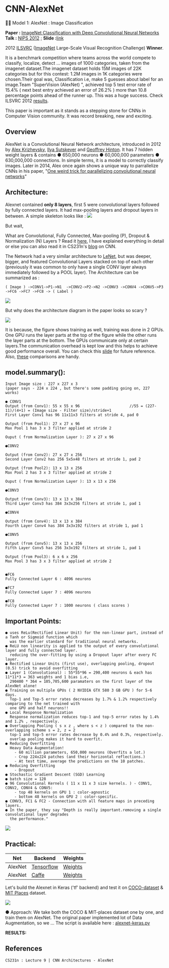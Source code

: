 # CNN-AlexNet
🕵🏻 Model 1: AlexNet : Image Classification

<b>Paper : </b>[ImageNet Classification with Deep Convolutional Neural Networks](https://papers.nips.cc/paper/4824-imagenet-classification-with-deep-convolutional-neural-networks)
<b>Talk :</b> [NIPS 2012](http://videolectures.net/machine_krizhevsky_imagenet_classification/?q=imagenet) ; <b>Slide :</b>[link](https://github.com/SKKSaikia/CNN-AlexNet/blob/master/nips/machine_krizhevsky_imagenet_classification_01.pdf)

2012 [ILSVRC](http://www.image-net.org/challenges/LSVRC/) ([ImageNet](http://www.image-net.org/) Large-Scale Visual Recognition Challenge) <b>Winner</b>.

It is a benchmark competition where teams across the world compete to classify, localize, detect ... images of 1000 categories, taken from the imagenet dataset.The imagenet dataset holds 15M images of 22K categories but for this contest: 1.2M images in 1K categories were chosen.Their goal was, Classification i.e, make 5 guesses about label for an image.Team "SuperVision (AlexNet) ", achieved top 5 test error rate of 15.4% ( next best entry achieved an error of 26.2% ) more than 10.8 percentage points ahead of the runner up. This was a huge success. Check ILSVRC 2012 [results](http://image-net.org/challenges/LSVRC/2012/results.html).

This paper is important as it stands as a stepping stone for CNNs in Computer Vision community. It was record breaking, new and exciting. 

Overview
-
AlexNet is a Convolutional Neural Network architecture, introduced in 2012 by [Alex Krizhevsky](https://scholar.google.com/citations?user=xegzhJcAAAAJ), [Ilya Sutskever](https://scholar.google.com/citations?user=x04W_mMAAAAJ) and [Geoffrey Hinton](https://scholar.google.co.uk/citations?user=JicYPdAAAAAJ). It has 7 hidden weight layers & contains 
● 650,000 neurons
● 60,000,000 parameters
● 630,000,000 connections. In simple terms, it is a model to correctly classify images.
Later in 2014, Alex once again shows a unique way to parrallelize CNNs in his paper, "[One weird trick for parallelizing convolutional neural networks](https://arxiv.org/abs/1404.5997)"

Architecture:
-
Alexnet contained <b>only 8 layers</b>, first 5 were convolutional layers followed by fully connected layers. It had max-pooling layers and dropout layers in between. A simple skeleton looks like :
<img src="https://github.com/SKKSaikia/CNN-AlexNet/blob/master/img/arch-simple.jpg">

But wait,

What are Convolutional, Fully Connected, Max-pooling (P), Dropout & Normalization (N) Layers ?
Read it [here](), I have explained everything in detail or else you can also read it in CS231n's [blog](https://cs231n.github.io/convolutional-networks/) on CNN.

The Network had a very similar architecture to [LeNet](https://github.com/SKKSaikia/CNN-LeNet), but was deeper, bigger, and featured Convolutional Layers stacked on top of each other (previously it was common to only have a single CONV layer always immediately followed by a POOL layer). The Architecture can be summarized as :

        
    ( Image ) ->CONV1->P1->N1  ->CONV2->P2->N2 ->CONV3 ->CONV4 ->CONV5->P3 ->FC6 ->FC7 ->FC8 -> ( Label )

<img src="https://github.com/SKKSaikia/CNN-AlexNet/blob/master/img/arch.jpg">

But why does the architecture diagram in the paper looks so scary ? 

<img src="https://github.com/SKKSaikia/CNN-AlexNet/blob/master/img/alexnet.png">

It is because, the figure shows training as well, training was done in 2 GPUs. One GPU runs the layer parts at the top of the figure while the other runs the layer parts at the bottom. The GPUs communicate only at certain layers.The communication overhead is kept low and this helps to achieve good performance overall. You can check this [slide](http://cvml.ist.ac.at/courses/DLWT_W17/material/AlexNet.pdf) for future reference. Also, [these](http://josephpcohen.com/w/visualizing-cnn-architectures-side-by-side-with-mxnet/) comparisons are handy.

model.summary():
-

    Input Image size : 227 x 227 x 3
    (paper says - 224 x 224 , but there's some padding going on, 227 works)
    
    ● CONV1
    Output (from Conv1): 55 x 55 x 96                      //55 = (227-11)/(4+1) = (Image size - Filter size)/stride+1
    First Layer Conv1 has 96 11x11x3 filters at stride 4, pad 0
    
    Output (from Pool1): 27 x 27 x 96
    Max Pool 1 has 3 x 3 filter applied at stride 2
    
    Ouput ( from Normalization Layer ): 27 x 27 x 96
    
    ●CONV2

    Output (from Conv2): 27 x 27 x 256  
    Second Layer Conv2 has 256 5x5x48 filters at stride 1, pad 2
    
    Output (from Pool2): 13 x 13 x 256
    Max Pool 2 has 3 x 3 filter applied at stride 2
    
    Ouput ( from Normalization Layer ): 13 x 13 x 256
    
    ●CONV3
    
    Output (from Conv3): 13 x 13 x 384
    Third Layer Conv3 has 384 3x3x256 filters at stride 1, pad 1
    
    ●CONV4
    
    Output (from Conv4): 13 x 13 x 384
    Fourth Layer Conv4 has 384 3x3x192 filters at stride 1, pad 1
    
    ●CONV5
    
    Output (from Conv5): 13 x 13 x 256
    Fifth Layer Conv5 has 256 3x3x192 filters at stride 1, pad 1
    
    Output (from Pool3): 6 x 6 x 256
    Max Pool 3 has 3 x 3 filter applied at stride 2
    
    
    ●FC6
    Fully Connected Layer 6 : 4096 neurons
    
    ●FC7
    Fully Connected Layer 7 : 4096 neurons
    
    ●FC8
    Fully Connected Layer 7 : 1000 neurons ( class scores )
    
    
Important Points:
-
    ● uses ReLu(Rectified Linear Unit) for the non-linear part, instead of a Tanh or Sigmoid function which 
      was the earlier standard for traditional neural networks.
    ● ReLU non linearity is applied to the output of every convolutional layer and fully connected layer.
      reducing the over-fitting by using a Dropout layer after every FC layer.
    ● Rectified Linear Units (first use), overlapping pooling, dropout (0.5) trick to avoid overfitting
    ● Layer 1 (Convolutional) : 55*55*96 = 290,400 neurons & each has 11*11*3 = 363 weights and 1 bias i.e, 
      290400 * 364 = 105,705,600 paramaters on the first layer of the AlexNet alone!
    ● Training on multiple GPUs ( 2 NVIDIA GTX 580 3 GB GPU ) for 5-6 days.
      Top-1 and Top-5 error rates decreases by 1.7% & 1.2% respectively comparing to the net trained with 
      one GPU and half neurons!!
    ● Local Response Normalization
      Response normalization reduces top-1 and top-5 error rates by 1.4% and 1.2% , respectively.
    ● Overlapping Pooling ( s x z , where s < z ) compared to the non-overlapping scheme s = 2, z = 2
      top-1 and top-5 error rates decrease by 0.4% and 0.3%, respectively.
      overlap pooling makes it hard to overfit.
    ● Reducing Overfitting
      Heavy Data Augmentation!
        - 60 million parameters, 650,000 neurons (Overfits a lot.)
        - Crop 224x224 patches (and their horizontal reflections.)
        - At test time, average the predictions on the 10 patches.
    ● Reducing Overfitting 
        - Dropout
    ● Stochastic Gradient Descent (SGD) Learning
    ● batch size = 128
    ● 96 Convolutional Kernels ( 11 x 11 x 3 size kernels. ) - CONV1, CONV2, CONV4 & CONV5:
        - top 48 kernels on GPU 1 : color-agnostic
        - bottom 48 kernels on GPU 2 : color-specific.
    ● CONV3, FC1 & FC2 - Connection with all feature maps in preceding layers.
    ● In the paper, they say "Depth is really important.removing a single convolutional layer degrades
      the performance."
    
    
<img src="https://github.com/SKKSaikia/CNN-AlexNet/blob/master/img/Alexnet.jpg">

Practical:
-

| Net | Backend | Weights |
|--------|------------|---------|
|AlexNet|[Tensorflow](https://github.com/tensorflow/models/blob/master/research/slim/nets/alexnet.py)|[Weights](https://www.cs.toronto.edu/~guerzhoy/tf_alexnet/)|
|AlexNet|[Caffe](http://dandxy89.github.io/ImageModels/alexnet/)|[Weights](https://github.com/BVLC/caffe/tree/master/models/bvlc_alexnet)|

Let's build the Alexnet in Keras ('tf' backend) and test it on [COCO-dataset](http://cocodataset.org) & [MIT Places](http://places.csail.mit.edu/) dataset.

<img src="https://github.com/SKKSaikia/CNN-AlexNet/blob/master/img/coco.jpg">

●  Approach: We take both the COCO & MIT-places dataset one by one, and train them on AlexNet. The original paper implemented lot of Data Augmentation, so we ...
The script is available here : [alexnet-keras.py]()

<b> RESULTS: </b>

References
-

    CS231n : Lecture 9 | CNN Architectures - AlexNet
  
  
